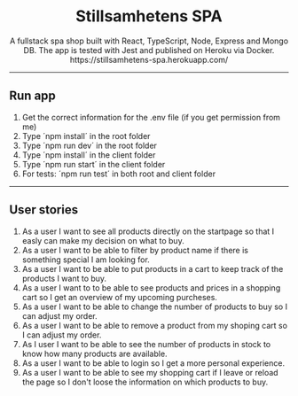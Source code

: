 <h1 align="center">Stillsamhetens SPA</h1>

<p align="center">A fullstack spa shop built with React, TypeScript, Node, Express and Mongo DB. The app is tested with Jest and published on Heroku via Docker. https://stillsamhetens-spa.herokuapp.com/</p>

<hr>

## Run app

1. Get the correct information for the .env file (if you get permission from me)
2. Type ´npm install´ in the root folder
3. Type ´npm run dev´ in the root folder
4. Type ´npm install´ in the client folder
5. Type ´npm run start´ in the client folder
6. For tests: ´npm run test´ in both root and client folder

<hr>

## User stories

1. As a user I want to see all products directly on the startpage so that I easly can make my decision on what to buy.
2. As a user I want to be able to filter by product name if there is something special I am looking for.
3. As a user I want to be able to put products in a cart to keep track of the products I want to buy.
4. As a user I want to to be able to see products and prices in a shopping cart so I get an overview of my upcoming purcheses.
5. As a user I want to be able to change the number of products to buy so I can adjust my order.
6. As a user I want to be able to remove a product from my shoping cart so I can adjust my order.
7. As I user I want to be able to see the number of products in stock to know how many products are available.
8. As a user I want to be able to login so I get a more personal experience.
9. As a user I want to be able to see my shopping cart if I leave or reload the page so I don't loose the information on which products to buy.